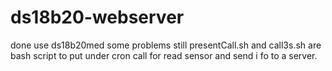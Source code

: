# ds18b20-webserver
done use ds18b20med
 some problems still presentCall.sh and call3s.sh are bash script to put under cron call for read sensor and send i fo to a server.
